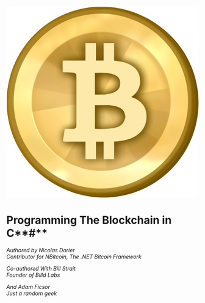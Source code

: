 ![E:\Downloads\Bitcoin.png](assets/edownloadsbitcoin.png)
# Programming The Blockchain in C**\#**
_Authored by Nicolas Dorier  
Contributor for NBitcoin, The .NET Bitcoin Framework_

_Co-authored With Bill Strait  
Founder of Billd Labs_

_And Adam Ficsor  
Just a random geek_